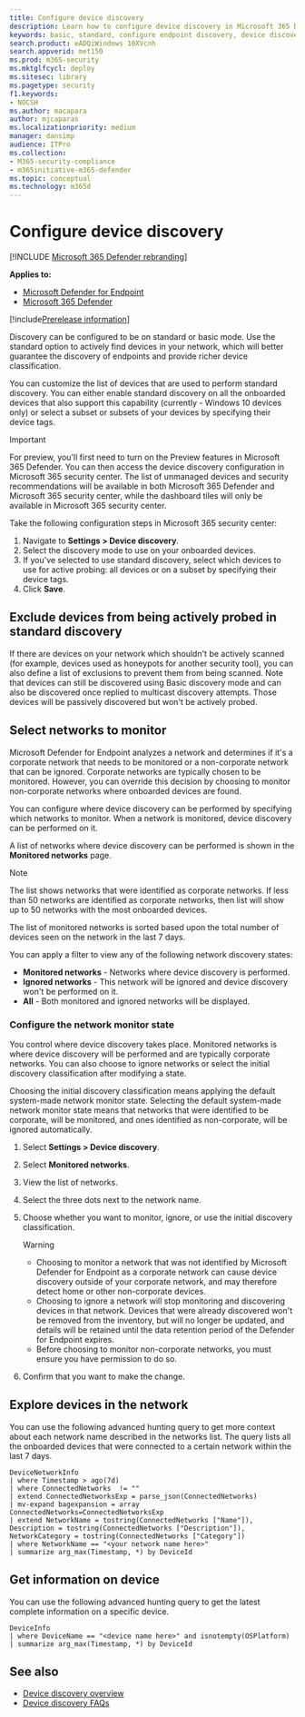 ```yaml
---
title: Configure device discovery
description: Learn how to configure device discovery in Microsoft 365 Defender using basic or standard discovery
keywords: basic, standard, configure endpoint discovery, device discovery
search.product: eADQiWindows 10XVcnh
search.appverid: met150
ms.prod: m365-security
ms.mktglfcycl: deploy
ms.sitesec: library
ms.pagetype: security
f1.keywords:
- NOCSH
ms.author: macapara
author: mjcaparas
ms.localizationpriority: medium
manager: dansimp
audience: ITPro
ms.collection:
- M365-security-compliance
- m365initiative-m365-defender
ms.topic: conceptual
ms.technology: m365d
---
```


# Configure device discovery

[!INCLUDE [Microsoft 365 Defender rebranding](../../includes/microsoft-defender.md)]

**Applies to:**
- [Microsoft Defender for Endpoint](https://go.microsoft.com/fwlink/p/?linkid=2146631)
- [Microsoft 365 Defender](https://go.microsoft.com/fwlink/?linkid=2118804)

[!include[Prerelease information](../../includes/prerelease.md)]

Discovery can be configured to be on standard or basic mode. Use the standard option to actively find devices in your network, which will better guarantee the discovery of endpoints and provide richer device classification.


You can customize the list of devices that are used to perform standard discovery. You can either enable standard discovery on all the onboarded devices that also support this capability (currently - Windows 10 devices only) or select a subset or subsets of your devices by specifying their device tags.

> [!IMPORTANT]
> For preview, you'll first need to turn on the Preview features in Microsoft 365 Defender.
> You can then access the device discovery configuration in Microsoft 365 security center. The list of unmanaged devices and security recommendations will be available in both Microsoft 365 Defender and Microsoft 365 security center, while the dashboard tiles will only be available in Microsoft 365 security center.

Take the following configuration steps in Microsoft 365 security center:

1. Navigate to **Settings > Device discovery**.
2. Select the discovery mode to use on your onboarded devices.
3. If you've selected to use standard discovery, select which devices to use for active probing: all devices or on a subset by specifying their device tags.
4. Click **Save**.

## Exclude devices from being actively probed in standard discovery

If there are devices on your network which shouldn't be actively scanned (for example, devices used as honeypots for another security tool), you can also define a list of exclusions to prevent them from being scanned. Note that devices can still be discovered using Basic discovery mode and can also be discovered once replied to multicast discovery attempts. Those devices will be passively discovered but won't be actively probed.   

## Select networks to monitor

 Microsoft Defender for Endpoint analyzes a network and determines if it's a corporate network that needs to be monitored or a non-corporate network that can be ignored. Corporate networks are typically chosen to be monitored. However, you can override this decision by choosing to monitor non-corporate networks where onboarded devices are found.

You can configure where device discovery can be performed by specifying which networks to monitor. When a network is monitored, device discovery can be performed on it.

A list of networks where device discovery can be performed is shown in the **Monitored networks** page.

> [!NOTE]
> The list shows networks that were identified as corporate networks. If less than 50 networks are identified as corporate networks, then list will show up to 50 networks with the most onboarded devices. 

The list of monitored networks is sorted based upon the total number of devices seen on the network in the last 7 days.

You can apply a filter to view any of the following network discovery states:

- **Monitored networks** - Networks where device discovery is performed.
- **Ignored networks** - This network will be ignored and device discovery won't be performed on it.
- **All** - Both monitored and ignored networks will be displayed.

### Configure the network monitor state

You control where device discovery takes place. Monitored networks is where device discovery will be performed and are typically corporate networks. You can also choose to ignore networks or select the initial discovery classification after modifying a state.

Choosing the initial discovery classification means applying the default system-made network monitor state. Selecting the default system-made network monitor state means that networks that were identified to be corporate, will be monitored, and ones identified as non-corporate, will be ignored automatically.

1. Select **Settings > Device discovery**.
2. Select **Monitored networks**.
3. View the list of networks.
4. Select the three dots next to the network name.
5. Choose whether you want to monitor, ignore, or use the initial discovery classification.

    > [!WARNING]
    >
    > - Choosing to monitor a network that was not identified by Microsoft Defender for Endpoint as a corporate network can cause device discovery outside of your corporate network, and may therefore detect home or other non-corporate devices.
    > - Choosing to ignore a network will stop monitoring and discovering devices in that network. Devices that were already discovered won't be removed from the inventory, but will no longer be updated, and details will be retained until the data retention period of the Defender for Endpoint expires.
    > - Before choosing to monitor non-corporate networks, you must ensure you have permission to do so. <br>

6. Confirm that you want to make the change.

## Explore devices in the network

You can use the following advanced hunting query to get more context about each network name described in the networks list. The query lists all the onboarded devices that were connected to a certain network within the last 7 days.

```kusto
DeviceNetworkInfo
| where Timestamp > ago(7d)
| where ConnectedNetworks  != ""
| extend ConnectedNetworksExp = parse_json(ConnectedNetworks)
| mv-expand bagexpansion = array ConnectedNetworks=ConnectedNetworksExp
| extend NetworkName = tostring(ConnectedNetworks ["Name"]), Description = tostring(ConnectedNetworks ["Description"]), NetworkCategory = tostring(ConnectedNetworks ["Category"])
| where NetworkName == "<your network name here>"
| summarize arg_max(Timestamp, *) by DeviceId
```

## Get information on device

You can use the following advanced hunting query to get the latest complete information on a specific device.

```kusto
DeviceInfo
| where DeviceName == "<device name here>" and isnotempty(OSPlatform)
| summarize arg_max(Timestamp, *) by DeviceId
```

## See also

- [Device discovery overview](device-discovery.md)
- [Device discovery FAQs](device-discovery-faq.md)
